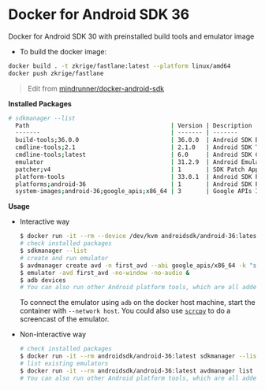 # Docker for Android SDK 36

Docker for Android SDK 30 with preinstalled build tools and emulator image

- To build the docker image:

```bash
docker build . -t zkrige/fastlane:latest --platform linux/amd64
docker push zkrige/fastlane
```

> Edit from [mindrunner/docker-android-sdk](https://github.com/mindrunner/docker-android-sdk)

**Installed Packages**

```bash
# sdkmanager --list
  Path                                        | Version | Description                                | Location                                   
  -------                                     | ------- | -------                                    | -------                                    
  build-tools;36.0.0                          | 36.0.0  | Android SDK Build-Tools 36                 | build-tools/36.0.0                         
  cmdline-tools;2.1                           | 2.1.0   | Android SDK Tools 2.1                      | tools                                      
  cmdline-tools;latest                        | 6.0     | Android SDK Command-line Tools (latest)    | cmdline-tools/latest                       
  emulator                                    | 31.2.9  | Android Emulator                           | emulator                                   
  patcher;v4                                  | 1       | SDK Patch Applier v4                       | patcher/v4                                 
  platform-tools                              | 33.0.1  | Android SDK Platform-Tools                 | platform-tools                             
  platforms;android-36                        | 1       | Android SDK Platform 36                    | platforms/android-36                       
  system-images;android-36;google_apis;x86_64 | 3       | Google APIs Intel x86 Atom_64 System Image | system-images/android-36/google_apis/x86_64
```

**Usage**

- Interactive way
  ```bash
  $ docker run -it --rm --device /dev/kvm androidsdk/android-36:latest bash
  # check installed packages
  $ sdkmanager --list
  # create and run emulator
  $ avdmanager create avd -n first_avd --abi google_apis/x86_64 -k "system-images;android-36;google_apis;x86_64"
  $ emulator -avd first_avd -no-window -no-audio &
  $ adb devices
  # You can also run other Android platform tools, which are all added to the PATH environment variable
  ```

  To connect the emulator using `adb` on the docker host machine, start the container with `--network host`.
  You could also use [`scrcpy`](https://github.com/Genymobile/scrcpy) to do a screencast of the emulator.

- Non-interactive way
  ```bash
  # check installed packages
  $ docker run -it --rm androidsdk/android-36:latest sdkmanager --list
  # list existing emulators
  $ docker run -it --rm androidsdk/android-36:latest avdmanager list avd
  # You can also run other Android platform tools, which are all added to the PATH environment variable
  ```
  
